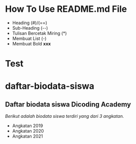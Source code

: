 # How To Use README.md File

- Heading (#)/(==)
- Sub-Heading (--)
- Tulisan Bercetak Miring (*)
- Membuat List (-)
- Membuat Bold **xxx**

Test 
==
daftar-biodata-siswa
==
Daftar biodata siswa Dicoding Academy
--
*Berikut adalah biodata siswa terdiri yang dari 3 angkatan.*
- Angkatan 2019
- Angkatan 2020
- Angkatan 2021
